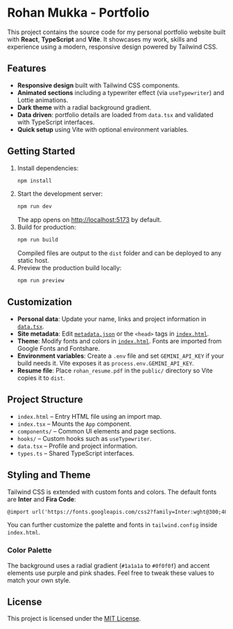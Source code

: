 # Rohan Mukka - Portfolio

This project contains the source code for my personal portfolio website built with **React**, **TypeScript** and **Vite**. It showcases my work, skills and experience using a modern, responsive design powered by Tailwind CSS.

## Features

- **Responsive design** built with Tailwind CSS components.
- **Animated sections** including a typewriter effect (via `useTypewriter`) and Lottie animations.
- **Dark theme** with a radial background gradient.
- **Data driven**: portfolio details are loaded from `data.tsx` and validated with TypeScript interfaces.
- **Quick setup** using Vite with optional environment variables.

## Getting Started

1. Install dependencies:
   ```bash
   npm install
   ```
2. Start the development server:
   ```bash
   npm run dev
   ```
   The app opens on <http://localhost:5173> by default.
3. Build for production:
   ```bash
   npm run build
   ```
   Compiled files are output to the `dist` folder and can be deployed to any static host.
4. Preview the production build locally:
   ```bash
   npm run preview
   ```

## Customization

- **Personal data**: Update your name, links and project information in [`data.tsx`](data.tsx).
- **Site metadata**: Edit [`metadata.json`](metadata.json) or the `<head>` tags in [`index.html`](index.html).
- **Theme**: Modify fonts and colors in [`index.html`](index.html). Fonts are imported from Google Fonts and Fontshare.
- **Environment variables**: Create a `.env` file and set `GEMINI_API_KEY` if your build needs it. Vite exposes it as `process.env.GEMINI_API_KEY`.
- **Resume file**: Place `rohan_resume.pdf` in the `public/` directory so Vite copies it to `dist`.

## Project Structure

- `index.html` – Entry HTML file using an import map.
- `index.tsx` – Mounts the `App` component.
- `components/` – Common UI elements and page sections.
- `hooks/` – Custom hooks such as `useTypewriter`.
- `data.tsx` – Profile and project information.
- `types.ts` – Shared TypeScript interfaces.

## Styling and Theme

Tailwind CSS is extended with custom fonts and colors. The default fonts are **Inter** and **Fira Code**:

```html
@import url('https://fonts.googleapis.com/css2?family=Inter:wght@300;400;500;600;700;800&family=Fira+Code:wght@400;500&display=swap');
```

You can further customize the palette and fonts in `tailwind.config` inside `index.html`.

### Color Palette

The background uses a radial gradient (`#1a1a1a` to `#0f0f0f`) and accent elements use purple and pink shades. Feel free to tweak these values to match your own style.

## License

This project is licensed under the [MIT License](LICENSE).
